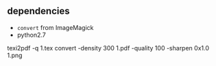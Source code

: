 dependencies
---------------
* `convert` from ImageMagick
* python2.7


texi2pdf -q 1.tex
convert -density 300 1.pdf -quality 100 -sharpen 0x1.0 1.png
